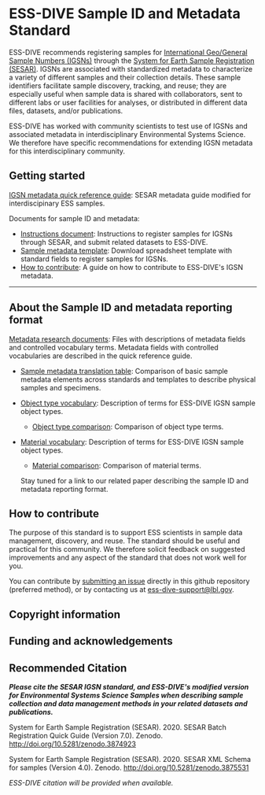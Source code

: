 # ESS-DIVE Sample ID and Metadata Standard

ESS-DIVE recommends registering samples for [International Geo/General Sample Numbers (IGSNs)](https://www.geosamples.org/aboutigsn) through the [System for Earth Sample Registration (SESAR)](https://www.geosamples.org/). IGSNs are associated with standardized metadata to characterize a variety of different samples and their collection details. These sample identifiers facilitate sample discovery, tracking, and reuse; they are especially useful when sample data is shared with collaborators, sent to different labs or user facilities for analyses, or distributed in different data files, datasets, and/or publications. 

ESS-DIVE has worked with community scientists to test use of IGSNs and associated metadata in interdisciplinary Environmental Systems Science. We therefore have specific recommendations for extending IGSN metadata for this interdisciplinary community.

## Getting started

[IGSN metadata quick reference guide](guide.md): SESAR metadata guide modified for interdiscipinary ESS samples. 

Documents for sample ID and metadata:

- [Instructions document](instructions.md): Instructions to register samples for IGSNs through SESAR, and submit related datasets to ESS-DIVE. 
- [Sample metadata template](sampleTemplate.xls): Download spreadsheet template with standard fields to register samples for IGSNs.  
- [How to contribute](#contribute.md): A guide on how to contribute to ESS-DIVE's IGSN metadata. 

---
## About the Sample ID and metadata reporting format

[Metadata research documents](/terms): Files with descriptions of metadata fields and controlled vocabulary terms. Metadata fields with controlled vocabularies are described in the quick reference guide. 

- [Sample metadata translation table](/terms/crosswalk.md): Comparison of basic sample metadata elements across standards and templates to describe physical samples and specimens. 
- [Object type vocabulary](/terms/objectType.md): Description of terms for ESS-DIVE IGSN sample object types. 
  * [Object type comparison](/terms/ObjectTypeCrosswalk.tsv): Comparison of object type terms.
- [Material vocabulary](/terms/material.md): Description of terms for ESS-DIVE IGSN sample object types. 
  * [Material comparison](/terms/MaterialCrosswalk.tsv): Comparison of material terms. 
  
  Stay tuned for a link to our related paper describing the sample ID and metadata reporting format. 


## How to contribute

The purpose of this standard is to support ESS scientists in sample data management, discovery, and reuse. The standard should be useful and practical for this community. We therefore solicit feedback on suggested improvements and any aspect of the standard that does not work well for you.

You can contribute by [submitting an issue](https://github.com/ess-dive-community/essdive-community-repo-guide#how-to-contribute) directly in this github repository (preferred method), or by contacting us at ess-dive-support@lbl.gov.  

## Copyright information

## Funding and acknowledgements

## Recommended Citation

_**Please cite the SESAR IGSN standard, and ESS-DIVE's modified version for Environmental Systems Science Samples when describing sample collection and data management methods in your related datasets and publications.**_ 

System for Earth Sample Registration (SESAR). 2020. SESAR Batch Registration Quick Guide (Version 7.0). Zenodo. http://doi.org/10.5281/zenodo.3874923

System for Earth Sample Registration (SESAR). 2020. SESAR XML Schema for samples (Version 4.0). Zenodo. http://doi.org/10.5281/zenodo.3875531 

_ESS-DIVE citation will be provided when available._ 
